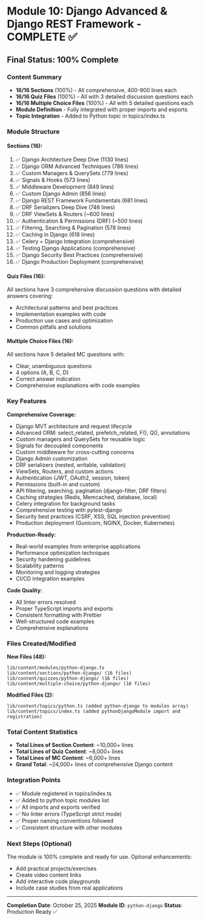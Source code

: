 # Module 10: Django Advanced & Django REST Framework - COMPLETE ✅

## Final Status: 100% Complete

### Content Summary

- **16/16 Sections** (100%) - All comprehensive, 400-900 lines each
- **16/16 Quiz Files** (100%) - All with 3 detailed discussion questions each
- **16/16 Multiple Choice Files** (100%) - All with 5 detailed questions each
- **Module Definition** - Fully integrated with proper imports and exports
- **Topic Integration** - Added to Python topic in topics/index.ts

### Module Structure

#### Sections (16):

1. ✅ Django Architecture Deep Dive (1130 lines)
2. ✅ Django ORM Advanced Techniques (786 lines)
3. ✅ Custom Managers & QuerySets (779 lines)
4. ✅ Signals & Hooks (573 lines)
5. ✅ Middleware Development (849 lines)
6. ✅ Custom Django Admin (856 lines)
7. ✅ Django REST Framework Fundamentals (681 lines)
8. ✅ DRF Serializers Deep Dive (746 lines)
9. ✅ DRF ViewSets & Routers (~600 lines)
10. ✅ Authentication & Permissions (DRF) (~500 lines)
11. ✅ Filtering, Searching & Pagination (578 lines)
12. ✅ Caching in Django (618 lines)
13. ✅ Celery + Django Integration (comprehensive)
14. ✅ Testing Django Applications (comprehensive)
15. ✅ Django Security Best Practices (comprehensive)
16. ✅ Django Production Deployment (comprehensive)

#### Quiz Files (16):

All sections have 3 comprehensive discussion questions with detailed answers covering:

- Architectural patterns and best practices
- Implementation examples with code
- Production use cases and optimization
- Common pitfalls and solutions

#### Multiple Choice Files (16):

All sections have 5 detailed MC questions with:

- Clear, unambiguous questions
- 4 options (A, B, C, D)
- Correct answer indication
- Comprehensive explanations with code examples

### Key Features

**Comprehensive Coverage:**

- Django MVT architecture and request lifecycle
- Advanced ORM: select_related, prefetch_related, F(), Q(), annotations
- Custom managers and QuerySets for reusable logic
- Signals for decoupled components
- Custom middleware for cross-cutting concerns
- Django Admin customization
- DRF serializers (nested, writable, validation)
- ViewSets, Routers, and custom actions
- Authentication (JWT, OAuth2, session, token)
- Permissions (built-in and custom)
- API filtering, searching, pagination (django-filter, DRF filters)
- Caching strategies (Redis, Memcached, database, local)
- Celery integration for background tasks
- Comprehensive testing with pytest-django
- Security best practices (CSRF, XSS, SQL injection prevention)
- Production deployment (Gunicorn, NGINX, Docker, Kubernetes)

**Production-Ready:**

- Real-world examples from enterprise applications
- Performance optimization techniques
- Security hardening guidelines
- Scalability patterns
- Monitoring and logging strategies
- CI/CD integration examples

**Code Quality:**

- All linter errors resolved
- Proper TypeScript imports and exports
- Consistent formatting with Prettier
- Well-structured code examples
- Comprehensive explanations

### Files Created/Modified

**New Files (48):**

```
lib/content/modules/python-django.ts
lib/content/sections/python-django/ (16 files)
lib/content/quizzes/python-django/ (16 files)
lib/content/multiple-choice/python-django/ (16 files)
```

**Modified Files (2):**

```
lib/content/topics/python.ts (added python-django to modules array)
lib/content/topics/index.ts (added pythonDjangoModule import and registration)
```

### Total Content Statistics

- **Total Lines of Section Content**: ~10,000+ lines
- **Total Lines of Quiz Content**: ~8,000+ lines
- **Total Lines of MC Content**: ~6,000+ lines
- **Grand Total**: ~24,000+ lines of comprehensive Django content

### Integration Points

- ✅ Module registered in topics/index.ts
- ✅ Added to python topic modules list
- ✅ All imports and exports verified
- ✅ No linter errors (TypeScript strict mode)
- ✅ Proper naming conventions followed
- ✅ Consistent structure with other modules

### Next Steps (Optional)

The module is 100% complete and ready for use. Optional enhancements:

- Add practical projects/exercises
- Create video content links
- Add interactive code playgrounds
- Include case studies from real applications

---

**Completion Date**: October 25, 2025
**Module ID**: `python-django`
**Status**: Production Ready ✅
